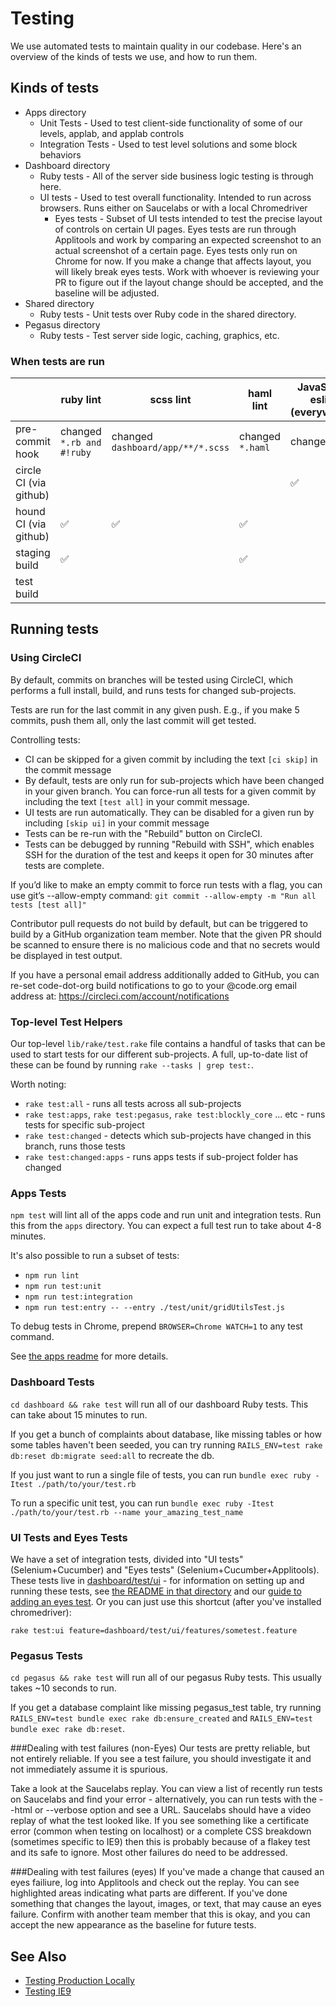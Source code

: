 # Testing

We use automated tests to maintain quality in our codebase. Here's an overview of the kinds of tests we use, and how to run them.

## Kinds of tests
* Apps directory
  * Unit Tests - Used to test client-side functionality of some of our levels, applab, and applab controls
  * Integration Tests - Used to test level solutions and some block behaviors
* Dashboard directory
  * Ruby tests - All of the server side business logic testing is through here. 
  * UI tests - Used to test overall functionality. Intended to run across browsers. Runs either on Saucelabs or with a local Chromedriver
    * Eyes tests - Subset of UI tests intended to test the precise layout of controls on certain UI pages. Eyes tests are run through Applitools and work by comparing an expected screenshot to an actual screenshot of a certain page. Eyes tests only run on Chrome for now. If you make a change that affects layout, you will likely break eyes tests. Work with whoever is reviewing your PR to figure out if the layout change should be accepted, and the baseline will be adjusted.
 * Shared directory
   * Ruby tests - Unit tests over Ruby code in the shared directory.
* Pegasus directory
  * Ruby tests - Test server side logic, caching, graphics, etc.

### When tests are run

<!---- Can use http://markdowntable.com/ for reformatting help --->

|                        | ruby lint                 | scss lint                         | haml lint          | JavaScript eslint (everywhere) | apps mochaTest     | dashboard unit tests | UI tests (Chrome)  | UI tests (all browsers) | eyes UI tests      | pegasus unit tests | shared unit tests  |
|------------------------|---------------------------|-----------------------------------|--------------------|--------------------------------|--------------------|----------------------|--------------------|-------------------------|--------------------|--------------------|--------------------|
| pre-commit hook        | changed `*.rb and #!ruby` | changed `dashboard/app/**/*.scss` | changed `*.haml`   | changed `*.js`                 |                    |                      |                    |                         |                    |                    |                    |
| circle CI (via github) |                           |                                   |                    | :white_check_mark:             | :white_check_mark: | :white_check_mark:   | :white_check_mark: |                         |                    | :white_check_mark: | :white_check_mark: |
| hound CI (via github)  | :white_check_mark:        | :white_check_mark:                | :white_check_mark: |                                |                    |                      |                    |                         |                    |                    |                    |
| staging build          | :white_check_mark:        |                                   | :white_check_mark: |                                | :white_check_mark: |                      |                    |                         |                    |                    |                    |
| test build             |                           |                                   |                    |                                |                    | :white_check_mark:   | :white_check_mark: | :white_check_mark:      | :white_check_mark: | :white_check_mark: | :white_check_mark: |

## Running tests

### Using CircleCI

By default, commits on branches will be tested using CircleCI, which performs a full install, build, and runs tests for changed sub-projects. 

Tests are run for the last commit in any given push. E.g., if you make 5 commits, push them all, only the last commit will get tested.

Controlling tests:

* CI can be skipped for a given commit by including the text `[ci skip]` in the commit message
* By default, tests are only run for sub-projects which have been changed in your given branch. You can force-run all tests for a given commit by including the text `[test all]` in your commit message.
* UI tests are run automatically. They can be disabled for a given run by including `[skip ui]` in your commit message
* Tests can be re-run with the "Rebuild" button on CircleCI.
* Tests can be debugged by running "Rebuild with SSH", which enables SSH for the duration of the test and keeps it open for 30 minutes after tests are complete.

If you’d like to make an empty commit to force run tests with a flag, you can use git’s --allow-empty command: `git commit --allow-empty -m "Run all tests [test all]"`

Contributor pull requests do not build by default, but can be triggered to build by a GitHub organization team member. Note that the given PR should be scanned to ensure there is no malicious code and that no secrets would be displayed in test output.

If you have a personal email address additionally added to GitHub, you can re-set code-dot-org build notifications to go to your @code.org email address at: https://circleci.com/account/notifications

### Top-level Test Helpers

Our top-level `lib/rake/test.rake` file contains a handful of tasks that can be used to start tests for our different sub-projects. A full, up-to-date list of these can be found by running `rake --tasks | grep test:`.

Worth noting:

* `rake test:all` - runs all tests across all sub-projects
* `rake test:apps`, `rake test:pegasus`, `rake test:blockly_core` ... etc  - runs tests for specific sub-project
* `rake test:changed` - detects which sub-projects have changed in this branch, runs those tests
* `rake test:changed:apps` - runs apps tests if sub-project folder has changed

### Apps Tests
`npm test` will lint all of the apps code and run unit and integration tests. Run this from the `apps` directory. You can expect a full test run to take about 4-8 minutes.

It's also possible to run a subset of tests:

* `npm run lint`
* `npm run test:unit`
* `npm run test:integration`
* `npm run test:entry -- --entry ./test/unit/gridUtilsTest.js`

To debug tests in Chrome, prepend `BROWSER=Chrome WATCH=1` to any test command.

See [the apps readme](./apps/README.md) for more details.

### Dashboard Tests
`cd dashboard && rake test` will run all of our dashboard Ruby tests. This can take about 15 minutes to run.

If you get a bunch of complaints about database, like missing tables or how some tables haven't been seeded, you can try running `RAILS_ENV=test rake db:reset db:migrate seed:all` to recreate the db.

If you just want to run a single file of tests, you can run
`bundle exec ruby -Itest ./path/to/your/test.rb`

To run a specific unit test, you can run
`bundle exec ruby -Itest ./path/to/your/test.rb --name your_amazing_test_name`

### UI Tests and Eyes Tests
We have a set of integration tests, divided into "UI tests" (Selenium+Cucumber) and "Eyes tests" (Selenium+Cucumber+Applitools).  These tests live in [dashboard/test/ui](dashboard/test/ui) - for information on setting up and running these tests, see [the README in that directory](dashboard/test/ui) and our [guide to adding an eyes test](docs/testing-with-applitools-eyes.md).
Or you can just use this shortcut (after you've installed chromedriver):

`rake test:ui feature=dashboard/test/ui/features/sometest.feature`

### Pegasus Tests
`cd pegasus && rake test` will run all of our pegasus Ruby tests. This usually takes ~10 seconds to run.

If you get a database complaint like missing pegasus_test table, try running `RAILS_ENV=test bundle exec rake db:ensure_created` and `RAILS_ENV=test bundle exec rake db:reset`.

###Dealing with test failures (non-Eyes)
Our tests are pretty reliable, but not entirely reliable. If you see a test failure, you should investigate it and not immediately assume it is spurious.

Take a look at the Saucelabs replay. You can view a list of recently run tests on Saucelabs and find your error - alternatively, you can run tests with the --html or --verbose option and see a URL. Saucelabs should have a video replay of what the test looked like. If you see something like a certificate error (common when testing on localhost) or a complete CSS breakdown (sometimes specific to IE9) then this is probably because of a flakey test and its safe to ignore. Most other failures do need to be addressed.

###Dealing with test failures (eyes)
If you've made a change that caused an eyes failiure, log into Applitools and check out the replay. You can see highlighted areas indicating what parts are different. If you've done something that changes the layout, images, or text, that may cause an eyes failure. Confirm with another team member that this is okay, and you can accept the new appearance as the baseline for future tests.

## See Also

* [Testing Production Locally](docs/testing-production-locally.md)
* [Testing IE9](docs/testing-ie9.md)
